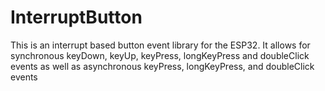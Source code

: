 # InterruptButton
This is an interrupt based button event library for the ESP32.  It allows for synchronous keyDown, keyUp, keyPress, longKeyPress and doubleClick events as well as asynchronous keyPress, longKeyPress, and doubleClick events

